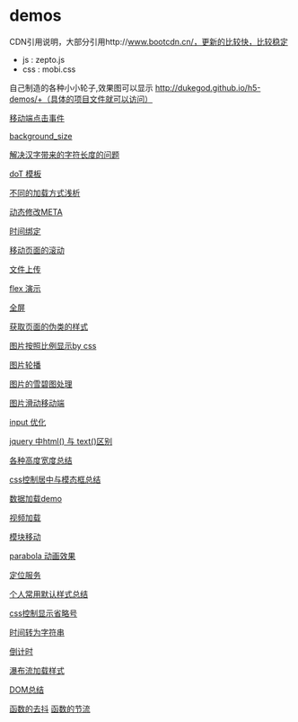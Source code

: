 # demos

CDN引用说明，大部分引用http://www.bootcdn.cn/，更新的比较快，比较稳定

+ js : zepto.js
+ css : mobi.css

自己制造的各种小小轮子,效果图可以显示
http://dukegod.github.io/h5-demos/+（具体的项目文件就可以访问）

[移动端点击事件](https://github.com/dukegod/h5-demos/tree/master/demos/appHover)

[background_size](https://github.com/dukegod/h5-demos/tree/master/demos/background_size)

[解决汉字带来的字符长度的问题](https://github.com/dukegod/h5-demos/tree/master/demos/chineseTransStart)

[doT 模板]()

[不同的加载方式浅析](https://github.com/dukegod/h5-demos/tree/master/demos/diffsBetweenLoader)

[动态修改META](dynamic_modifing_mate)

[时间绑定]()

[移动页面的滚动](https://github.com/dukegod/h5-demos/tree/master/demos/fastScroll)

[文件上传]()

[flex 演示]()

[全屏](https://github.com/dukegod/h5-demos/tree/master/demos/fullScreen)

[获取页面的伪类的样式](https://github.com/dukegod/h5-demos/tree/master/demos/getStyle)

[图片按照比例显示by css](https://github.com/dukegod/h5-demos/tree/master/demos/imgSetting)

[图片轮播](https://github.com/dukegod/h5-demos/tree/master/demos/imgSlide)

[图片的雪碧图处理](https://github.com/dukegod/h5-demos/tree/master/demos/imgSprite)

[图片滑动移动端](https://github.com/dukegod/h5-demos/tree/master/demos/imgTouchSlideImook)

[input 优化](https://github.com/dukegod/h5-demos/tree/master/demos/inputKinds)

[jquery 中html() 与 text()区别](https://github.com/dukegod/h5-demos/tree/master/demos/fullScreen)

[各种高度宽度总结](https://github.com/dukegod/h5-demos/tree/master/demos/kindsOfHeightWidth)

[css控制居中与模态框总结](https://github.com/dukegod/h5-demos/tree/master/demos/positon)

[数据加载demo](https://github.com/dukegod/h5-demos/tree/master/demos/loadingDates)

[视频加载](https://github.com/dukegod/h5-demos/tree/master/demos/loadvideo)

[模块移动](https://github.com/dukegod/h5-demos/tree/master/demos/moveBlock)

[parabola 动画效果](https://github.com/dukegod/h5-demos/tree/master/demos/parabola)

[定位服务](https://github.com/dukegod/h5-demos/tree/master/demos/positon)

[个人常用默认样式总结](https://github.com/dukegod/h5-demos/tree/master/demos/resetClass)

[css控制显示省略号](https://github.com/dukegod/h5-demos/tree/master/demos/show_ellipsis)

[时间转为字符串](https://github.com/dukegod/h5-demos/tree/master/demos/timeTransString)

[倒计时]()

[瀑布流加载样式](https://github.com/dukegod/h5-demos/tree/master/demos/waterFallLayout)

[DOM总结](https://github.com/dukegod/h5-demos/tree/master/dom)

[函数的去抖]()
[函数的节流]()



[]()

[]()
